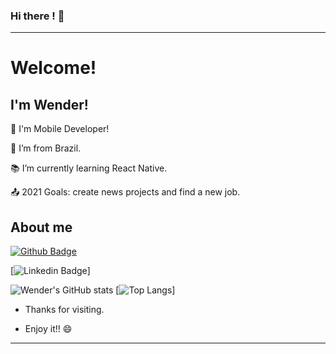 ### Hi there ! 👋

----------------------------------------------------------------------------

# Welcome!

 

## I'm Wender!

 

📱 I'm Mobile Developer!

:house_with_garden: I’m from Brazil.

:books: I’m currently learning React Native.

:outbox_tray: 2021 Goals: create news projects and find a new job.

 

## About me

[![Github Badge](https://img.shields.io/badge/-Github-000?style=flat-square&logo=Github&logoColor=white&link=LINK_GIT)](https://github.com/wenblack/wenblack/) 



[![Linkedin Badge](https://img.shields.io/badge/-LinkedIn-blue?style=flat-square&logo=Linkedin&logoColor=white&link= (https://www.linkedin.com/in/wender-jose-santos-4b1473217))] 

![Wender's GitHub stats](https://github-readme-stats.vercel.app/api?username=wenblack&show_icons=true&theme=dark)  [![Top Langs](https://github-readme-stats.vercel.app/api/top-langs/?username=wenblack&layout=compact&theme=dark)]


- Thanks for visiting.

- Enjoy it!! 😄

----------------------------------------------------------------------------------
